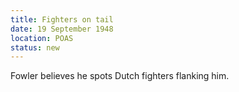```yaml
---
title: Fighters on tail
date: 19 September 1948
location: POAS
status: new
---
```


Fowler believes he spots Dutch fighters flanking him.
